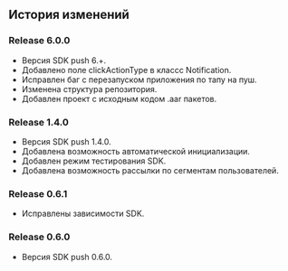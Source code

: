 ## История изменений

### Release 6.0.0
- Версия SDK push 6.+.
- Добавлено поле clickActionType в классс Notification.
- Исправлен баг с перезапуском приложения по тапу на пуш.
- Изменена структура репозитория.
- Добавлен проект с исходным кодом .aar пакетов.


### Release 1.4.0
- Версия SDK push 1.4.0.
- Добавлена возможность автоматической инициализации.
- Добавлен режим тестирования SDK.
- Добавлена возможность рассылки по сегментам пользователей.


### Release 0.6.1
- Исправлены зависимости SDK.


### Release 0.6.0
- Версия SDK push 0.6.0.
